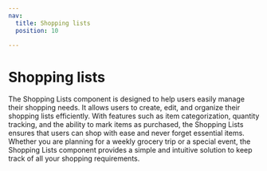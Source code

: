 ```yaml
---
nav:
  title: Shopping lists
  position: 10

---
```


# Shopping lists

The Shopping Lists component is designed to help users easily manage their shopping needs. It allows users to create, edit, and organize their shopping lists efficiently. With features such as item categorization, quantity tracking, and the ability to mark items as purchased, the Shopping Lists ensures that users can shop with ease and never forget essential items. Whether you are planning for a weekly grocery trip or a special event, the Shopping Lists component provides a simple and intuitive solution to keep track of all your shopping requirements.